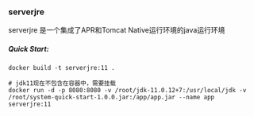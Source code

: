 ### serverjre
serverjre 是一个集成了APR和Tomcat Native运行环境的java运行环境

##### Quick Start:
```shell script
docker build -t serverjre:11 .

# jdk11现在不包含在容器中，需要挂载
docker run -d -p 8080:8080 -v /root/jdk-11.0.12+7:/usr/local/jdk -v /root/system-quick-start-1.0.0.jar:/app/app.jar --name app serverjre:11
```
